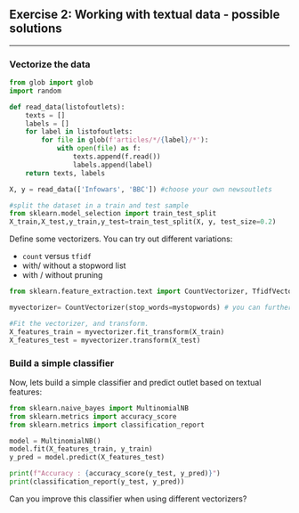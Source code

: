 ## Exercise 2: Working with textual data - possible solutions



----------

### Vectorize the data

```python
from glob import glob
import random

def read_data(listofoutlets):
    texts = []
    labels = []
    for label in listofoutlets:
        for file in glob(f'articles/*/{label}/*'):
            with open(file) as f:
                texts.append(f.read())
                labels.append(label)
    return texts, labels

X, y = read_data(['Infowars', 'BBC']) #choose your own newsoutlets

```


```python
#split the dataset in a train and test sample
from sklearn.model_selection import train_test_split
X_train,X_test,y_train,y_test=train_test_split(X, y, test_size=0.2)    
```

Define some vectorizers.
You can try out different variations:
- `count` versus `tfidf`
- with/ without a stopword list
- with / without pruning


```python
from sklearn.feature_extraction.text import CountVectorizer, TfidfVectorizer

myvectorizer= CountVectorizer(stop_words=mystopwords) # you can further modify this yourself.

#Fit the vectorizer, and transform.
X_features_train = myvectorizer.fit_transform(X_train)
X_features_test = myvectorizer.transform(X_test)

```
### Build a simple classifier

Now, lets build a simple classifier and predict outlet based on textual features:

```python
from sklearn.naive_bayes import MultinomialNB
from sklearn.metrics import accuracy_score
from sklearn.metrics import classification_report

model = MultinomialNB()
model.fit(X_features_train, y_train)
y_pred = model.predict(X_features_test)

print(f"Accuracy : {accuracy_score(y_test, y_pred)}")
print(classification_report(y_test, y_pred))

```

Can you improve this classifier when using different vectorizers?
